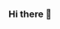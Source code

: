 ### Hi there 👋

<!--
**AlDz-Investigator/AlDz-Investigator** is a ✨ _special_ ✨ repository because its `README.md` (this file) appears on your GitHub profile.

Here are some ideas to get you started:

- 🔭 I am currently working on mastering a new profession of a private detective
- 🌱 I am currently learning English and Linux
- 👯 Looking for cooperation with private detectives
- 🤔 I need help learning Maltego
- 💬 Ask me everything
- 📫 How to reach me: @IN_Gator
